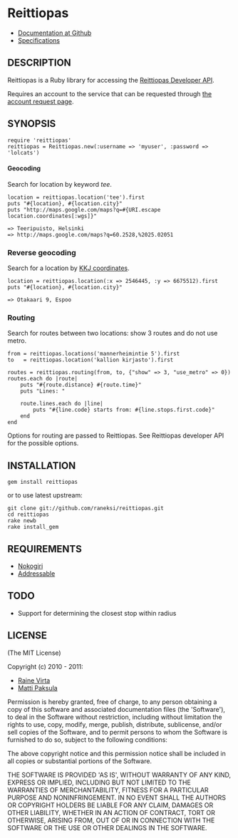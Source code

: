 # Reittiopas

* [Documentation at Github](http://raneksi.github.com/reittiopas/)
* [Specifications](http://raneksi.github.com/reittiopas/specdoc)

## DESCRIPTION

Reittiopas is a Ruby library for accessing the [Reittiopas Developer API](http://developer.reittiopas.fi/pages/fi/reittiopas-api.php).

Requires an account to the service that can be requested through [the account request page](http://developer.reittiopas.fi/pages/fi/accountrequest.php).

## SYNOPSIS

	require 'reittiopas'
	reittiopas = Reittiopas.new(:username => 'myuser', :password => 'lolcats')

#### Geocoding

Search for location by keyword _tee_.

	location = reittiopas.location('tee').first
	puts "#{location}, #{location.city}"
	puts "http://maps.google.com/maps?q=#{URI.escape location.coordinates[:wgs]}"
	
	=> Teeripuisto, Helsinki
	=> http://maps.google.com/maps?q=60.2528,%2025.02051

### Reverse geocoding

Search for a location by [KKJ coordinates](http://fi.wikipedia.org/wiki/Kartastokoordinaattij%C3%A4rjestelm%C3%A4).

	location = reittiopas.location(:x => 2546445, :y => 6675512).first
	puts "#{location}, #{location.city}"
	
	=> Otakaari 9, Espoo

### Routing

Search for routes between two locations: show 3 routes and do not use metro.

	from = reittiopas.locations('mannerheimintie 5').first
	to   = reittiopas.location('kallion kirjasto').first

	routes = reittiopas.routing(from, to, {"show" => 3, "use_metro" => 0})
	routes.each do |route|
		puts "#{route.distance} #{route.time}"
		puts "Lines: "

		route.lines.each do |line|
			puts "#{line.code} starts from: #{line.stops.first.code}"
		end
	end

Options for routing are passed to Reittiopas. See Reittiopas developer API for the possible options.


## INSTALLATION

	gem install reittiopas

or to use latest upstream:

	git clone git://github.com/raneksi/reittiopas.git
	cd reittiopas
	rake newb
	rake install_gem

## REQUIREMENTS

* [Nokogiri](htttp://nokogiri.org)
* [Addressable](http://github.com/sporkmonger/addressable)

## TODO

* Support for determining the closest stop within radius

## LICENSE

(The MIT License)

Copyright (c) 2010 - 2011:

* [Raine Virta](https://github.com/raneksi)
* [Matti Paksula](https://github.com/matti)

Permission is hereby granted, free of charge, to any person obtaining
a copy of this software and associated documentation files (the
'Software'), to deal in the Software without restriction, including
without limitation the rights to use, copy, modify, merge, publish,
distribute, sublicense, and/or sell copies of the Software, and to
permit persons to whom the Software is furnished to do so, subject to
the following conditions:

The above copyright notice and this permission notice shall be
included in all copies or substantial portions of the Software.

THE SOFTWARE IS PROVIDED 'AS IS', WITHOUT WARRANTY OF ANY KIND,
EXPRESS OR IMPLIED, INCLUDING BUT NOT LIMITED TO THE WARRANTIES OF
MERCHANTABILITY, FITNESS FOR A PARTICULAR PURPOSE AND NONINFRINGEMENT.
IN NO EVENT SHALL THE AUTHORS OR COPYRIGHT HOLDERS BE LIABLE FOR ANY
CLAIM, DAMAGES OR OTHER LIABILITY, WHETHER IN AN ACTION OF CONTRACT,
TORT OR OTHERWISE, ARISING FROM, OUT OF OR IN CONNECTION WITH THE
SOFTWARE OR THE USE OR OTHER DEALINGS IN THE SOFTWARE.

